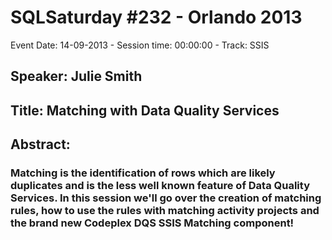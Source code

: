 # SQLSaturday #232 - Orlando 2013
Event Date: 14-09-2013 - Session time: 00:00:00 - Track: SSIS
## Speaker: Julie Smith
## Title: Matching with Data Quality Services
## Abstract:
### Matching is the identification of rows which are likely duplicates and is the less well known feature of Data Quality Services.  In this session we'll go over the creation of matching rules, how to use the rules with matching activity projects and the brand new Codeplex DQS SSIS Matching component!
